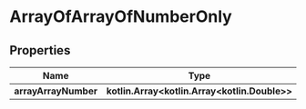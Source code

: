 
# ArrayOfArrayOfNumberOnly

## Properties
Name | Type | Description | Notes
------------ | ------------- | ------------- | -------------
**arrayArrayNumber** | **kotlin.Array&lt;kotlin.Array&lt;kotlin.Double&gt;&gt;** |  |  [optional]



